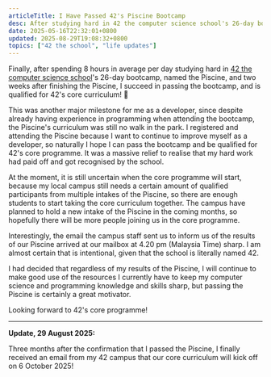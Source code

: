 ```yaml
---
articleTitle: I Have Passed 42's Piscine Bootcamp
desc: After studying hard in 42 the computer science school's 26-day bootcamp, I am officially eligible for 42's core curriculum.
date: 2025-05-16T22:32:01+0800
updated: 2025-08-29T19:08:32+0800
topics: ["42 the school", "life updates"]
---
```


Finally, after spending 8 hours in average per day studying hard in [42 the computer science school](/topics/42-the-school/)'s 26-day bootcamp, named the Piscine, and two weeks after finishing the Piscine, I succeed in passing the bootcamp, and is qualified for 42's core curriculum! 🎉

This was another major milestone for me as a developer, since despite already having experience in programming when attending the bootcamp, the Piscine's curriculum was still no walk in the park. I registered and attending the Piscine because I want to continue to improve myself as a developer, so naturally I hope I can pass the bootcamp and be qualified for 42's core programme. It was a massive relief to realise that my hard work had paid off and got recognised by the school.

At the moment, it is still uncertain when the core programme will start, because my local campus still needs a certain amount of qualified participants from multiple intakes of the Piscine, so there are enough students to start taking the core curriculum together. The campus have planned to hold a new intake of the Piscine in the coming months, so hopefully there will be more people joining us in the core programme.

Interestingly, the email the campus staff sent us to inform us of the results of our Piscine arrived at our mailbox at 4.20 pm (Malaysia Time) sharp. I am almost certain that is intentional, given that the school is literally named 42.

I had decided that regardless of my results of the Piscine, I will continue to make good use of the resources I currently have to keep my computer science and programming knowledge and skills sharp, but passing the Piscine is certainly a great motivator.

Looking forward to 42's core programme!

---

**Update, 29 August 2025:**

Three months after the confirmation that I passed the Piscine, I finally received an email from my 42 campus that our core curriculum will kick off on 6 October 2025!
